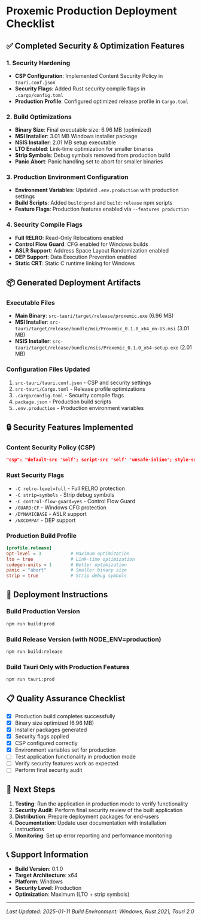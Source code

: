 # Proxemic Production Deployment Checklist

## ✅ Completed Security & Optimization Features

### 1. Security Hardening
- **CSP Configuration**: Implemented Content Security Policy in `tauri.conf.json`
- **Security Flags**: Added Rust security compile flags in `.cargo/config.toml`
- **Production Profile**: Configured optimized release profile in `Cargo.toml`

### 2. Build Optimizations
- **Binary Size**: Final executable size: 6.96 MB (optimized)
- **MSI Installer**: 3.01 MB Windows installer package
- **NSIS Installer**: 2.01 MB setup executable
- **LTO Enabled**: Link-time optimization for smaller binaries
- **Strip Symbols**: Debug symbols removed from production build
- **Panic Abort**: Panic handling set to abort for smaller binaries

### 3. Production Environment Configuration
- **Environment Variables**: Updated `.env.production` with production settings
- **Build Scripts**: Added `build:prod` and `build:release` npm scripts
- **Feature Flags**: Production features enabled via `--features production`

### 4. Security Compile Flags
- **Full RELRO**: Read-Only Relocations enabled
- **Control Flow Guard**: CFG enabled for Windows builds
- **ASLR Support**: Address Space Layout Randomization enabled
- **DEP Support**: Data Execution Prevention enabled
- **Static CRT**: Static C runtime linking for Windows

## 📦 Generated Deployment Artifacts

### Executable Files
- **Main Binary**: `src-tauri/target/release/proxemic.exe` (6.96 MB)
- **MSI Installer**: `src-tauri/target/release/bundle/msi/Proxemic_0.1.0_x64_en-US.msi` (3.01 MB)
- **NSIS Installer**: `src-tauri/target/release/bundle/nsis/Proxemic_0.1.0_x64-setup.exe` (2.01 MB)

### Configuration Files Updated
1. `src-tauri/tauri.conf.json` - CSP and security settings
2. `src-tauri/Cargo.toml` - Release profile optimizations
3. `.cargo/config.toml` - Security compile flags
4. `package.json` - Production build scripts
5. `.env.production` - Production environment variables

## 🔒 Security Features Implemented

### Content Security Policy (CSP)
```json
"csp": "default-src 'self'; script-src 'self' 'unsafe-inline'; style-src 'self' 'unsafe-inline'; img-src 'self' data: https:; font-src 'self' https:; connect-src 'self' https:"
```

### Rust Security Flags
- `-C relro-level=full` - Full RELRO protection
- `-C strip=symbols` - Strip debug symbols
- `-C control-flow-guard=yes` - Control Flow Guard
- `/GUARD:CF` - Windows CFG protection
- `/DYNAMICBASE` - ASLR support
- `/NXCOMPAT` - DEP support

### Production Build Profile
```toml
[profile.release]
opt-level = 3           # Maximum optimization
lto = true              # Link-time optimization
codegen-units = 1       # Better optimization
panic = "abort"         # Smaller binary size
strip = true            # Strip debug symbols
```

## 🚀 Deployment Instructions

### Build Production Version
```bash
npm run build:prod
```

### Build Release Version (with NODE_ENV=production)
```bash
npm run build:release
```

### Build Tauri Only with Production Features
```bash
npm run tauri:prod
```

## 📋 Quality Assurance Checklist

- [x] Production build completes successfully
- [x] Binary size optimized (6.96 MB)
- [x] Installer packages generated
- [x] Security flags applied
- [x] CSP configured correctly
- [x] Environment variables set for production
- [ ] Test application functionality in production mode
- [ ] Verify security features work as expected
- [ ] Perform final security audit

## 🎯 Next Steps

1. **Testing**: Run the application in production mode to verify functionality
2. **Security Audit**: Perform final security review of the built application
3. **Distribution**: Prepare deployment packages for end-users
4. **Documentation**: Update user documentation with installation instructions
5. **Monitoring**: Set up error reporting and performance monitoring

## 📞 Support Information

- **Build Version**: 0.1.0
- **Target Architecture**: x64
- **Platform**: Windows
- **Security Level**: Production
- **Optimization**: Maximum (LTO + strip symbols)

---

*Last Updated: 2025-01-11*
*Build Environment: Windows, Rust 2021, Tauri 2.0*

